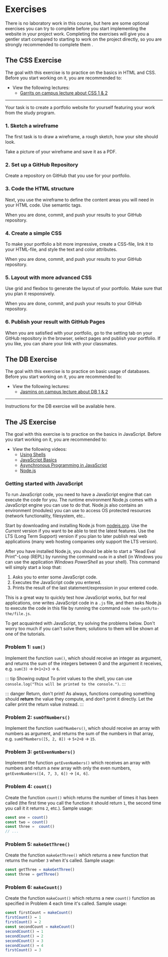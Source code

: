 # Exercises
There is no laboratory work in this course, but here are some optional exercises you can try to complete before you start implementing the website in your project work. Completing the exercises will give you a gentler start compared to starting to work on the project directly, so you are strongly recommended to complete them  .

## The CSS Exercise
The goal with this exercise is to practice on the basics in HTML and CSS. Before you start working on it, you are recommended to:

* View the following lectures:
    * [Garrits on campus lecture about CSS 1 & 2](../../lectures/garrit-css/)

---

Your task is to create a portfolio website for yourself featuring your work from the study program.

### 1. Sketch a wireframe
The first task is to draw a wireframe, a rough sketch, how your site should look.

Take a picture of your wireframe and save it as a PDF.

### 2. Set up a GitHub Repository
Create a repository on GitHub that you use for your portfolio.

### 3. Code the HTML structure
Next, you use the wireframe to define the content areas you will need in your HTML code. Use semantic tags.

When you are done, commit, and push your results to your GitHub repository.

### 4. Create a simple CSS
To make your portfolio a bit more impressive, create a CSS-file, link it to your HTML-file, and style the text and color attributes.

When you are done, commit, and push your results to your GitHub repository.

### 5. Layout with more advanced CSS
Use grid and flexbox to generate the layout of your portfolio. Make sure that you plan it responsively.

When you are done, commit, and push your results to your GitHub repository.

### 6. Publish your result with GitHub Pages

When you are satisfied with your portfolio, go to the setting tab on your GitHub repository in the browser, select pages and publish your portfolio. If you like, you can share your link with your classmates.

## The DB Exercise
The goal with this exercise is to practice on basic usage of databases. Before you start working on it, you are recommended to:

* View the following lectures:
    * [Jasmins on campus lecture about DB 1 & 2](../../lectures/jasmine-database/)

---

Instructions for the DB exercise will be available here.

## The JS Exercise
The goal with this exercise is to practice on the basics in JavaScript. Before you start working on it, you are recommended to:

* View the following videos:
    * [Using Shells](../../lectures/using-shells/)
    * [JavaScript Basics](../../lectures/javascript-basics/)
    * [Asynchronous Programming in JavaScript](../../lectures/asynchronous-programming-in-js/)
    * [Node.js](../../lectures/node-js/)

### Getting started with JavaScript
To run JavaScript code, you need to have a JavaScript engine that can execute the code for you. The runtime environment Node.js comes with a JavaScript engine you can use to do that. Node.js also contains an environment (modules) you can use to access OS protected resources (network functionality, filesystem, etc..

Start by downloading and installing Node.js from [nodejs.org](https://nodejs.org/en). Use the *Current* version if you want to be able to test the latest features. Use the LTS (Long Term Support) version if you plan to later publish real web applications (many web hosting companies only support the LTS version).

After you have installed Node.js, you should be able to start a "Read Eval Print"-Loop (REPL) by running the command `node` in a shell (in Windows you can use the application *Windows PowerShell* as your shell). This command will simply start a loop that:

1. Asks you to enter some JavaScript code.
2. Executes the JavaScript code you entered.
3. Prints the result of the last statement/expression in your entered code.

This is a great way to quickly test how JavaScript works, but for real applications, one writes JavaScript code in a `.js` file, and then asks Node.js to execute the code in this file by running the command `node the-path/to-the/file.js`.

To get acquainted with JavaScript, try solving the problems below. Don't worry too much if you can't solve them; solutions to them will be shown at one of the tutorials.

### Problem 1: `sum()`
Implement the function `sum()`, which should receive an integer as argument, and returns the sum of the integers between 0 and the argument it receives, e.g. `sum(3)` → `0+1+2+3` → `6`.

::: tip Showing output
To print values to the shell, you can use `console.log("This will be printed to the console.")`.
:::

::: danger Return, don't print!
As always, functions computing something should **return** the value they compute, and don't print it directly. Let the caller print the return value instead. 
:::

### Problem 2: `sumOfNumbers()`
Implement the function `sumOfNumbers()`, which should receive an array with numbers as argument, and returns the sum of the numbers in that array, e.g. `sumOfNumbers([5, 2, 8])` → `5+2+8` → `15`.

### Problem 3: `getEvenNumbers()`
Implement the function `getEvenNumbers()` which receives an array with numbers and return a new array with only the even numbers, `getEvenNumbers([4, 7, 3, 6])` → `[4, 6]`.

### Problem 4: `count()`
Create the function `count()` which returns the number of times it has been called (the first time you call the function it should return `1`, the second time you call it it returns `2`, etc.). Sample usage:

```js
const one = count()
const two = count()
const three =  count()
// ...
```

### Problem 5: `makeGetThree()`
Create the function `makeGetThree()` which returns a new function that returns the number `3` when it's called. Sample usage:

```js
const getThree = makeGetThree()
const three = getThree()
```

### Problem 6: `makeCount()`
Create the function `makeCount()` which returns a new `count()` function as specified in Problem 4 each time it's called. Sample usage:

```js
const firstCount = makeCount()
firstCount() → 1
firstCount() → 2
const secondCount = makeCount()
secondCount() → 1
secondCount() → 2
secondCount() → 3
secondCount() → 4
firstCount() → 3
```